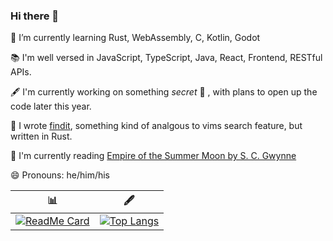 ### Hi there 👋

🌱 I’m currently learning Rust, WebAssembly, C, Kotlin, Godot

📚 I'm well versed in JavaScript, TypeScript, Java, React, Frontend, RESTful APIs.

🖋 I'm currently working on something _secret_ 👀 , with plans to open up the code later this year.

🔭 I wrote [findit](https://github.com/tbauer428/findit), something kind of analgous to vims search feature, but written in Rust.

📖 I'm currently reading [Empire of the Summer Moon by S. C. Gwynne](https://www.nytimes.com/2010/06/11/books/review/excerpt-empire-of-the-summer-moon.html)

😄 Pronouns: he/him/his


| 📊 | 🖋 |
| --- | --- |
|[![ReadMe Card](https://github-readme-stats.vercel.app/api?username=tbauer428&count_private=true)](https://github.com/anuraghazra/github-readme-stats)|[![Top Langs](https://github-readme-stats.vercel.app/api/top-langs?username=tbauer428&langs_count=10&hide=html,css,python,shell,makefile)](https://github.com/anuraghazra/github-readme-stats)|


<!--
**tbauer428/tbauer428** is a ✨ _special_ ✨ repository because its `README.md` (this file) appears on your GitHub profile.

Here are some ideas to get you started:

- 🌱 I’m currently learning ...
- 👯 I’m looking to collaborate on ...
- 🤔 I’m looking for help with ...
- 💬 Ask me about ...
- 📫 How to reach me: ...
- 😄 Pronouns: ...
- ⚡ Fun fact: ...
-->
